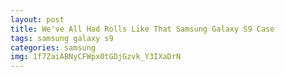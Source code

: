 ```yaml
---
layout: post
title: We've All Had Rolls Like That Samsung Galaxy S9 Case
tags: samsung galaxy s9
categories: samsung
img: 1f7ZaiABNyCFWpx0tGDjGzvk_Y3IXaDrN
---
```

